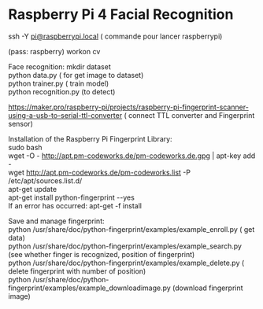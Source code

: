 # Raspberry Pi 4 Facial Recognition

ssh -Y pi@raspberrypi.local ( commande pour lancer raspberrypi)

(pass: raspberry)
workon cv

Face recognition:
                  mkdir dataset <br />
                  python data.py ( for get image to dataset)<br />
                  python trainer.py ( train model)<br />
                  python recognition.py (to detect)<br />

https://maker.pro/raspberry-pi/projects/raspberry-pi-fingerprint-scanner-using-a-usb-to-serial-ttl-converter ( connect TTL converter and Fingerprint sensor)

Installation of the Raspberry Pi Fingerprint Library:<br />
sudo bash<br />
wget -O - http://apt.pm-codeworks.de/pm-codeworks.de.gpg | apt-key add - <br />
wget http://apt.pm-codeworks.de/pm-codeworks.list -P /etc/apt/sources.list.d/ <br />
apt-get update <br />
apt-get install python-fingerprint --yes<br />
If an error has occurred: apt-get -f install<br />

Save and manage fingerprint:<br />
python /usr/share/doc/python-fingerprint/examples/example_enroll.py ( get data)<br />
python /usr/share/doc/python-fingerprint/examples/example_search.py (see whether finger is recognized, position of fingerprint)<br />
python /usr/share/doc/python-fingerprint/examples/example_delete.py ( delete fingerprint with number of position)<br />
python /usr/share/doc/python-fingerprint/examples/example_downloadimage.py (download fingerprint image)<br />
